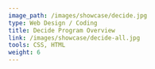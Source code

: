 ```yaml
---
image_path: /images/showcase/decide.jpg
type: Web Design / Coding
title: Decide Program Overview
link: /images/showcase/decide-all.jpg
tools: CSS, HTML
weight: 6
---
```


